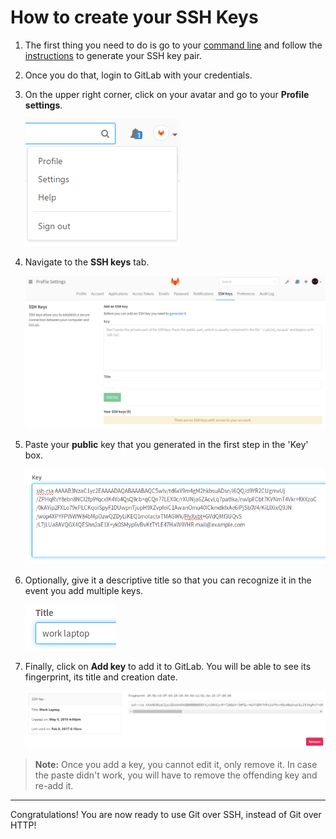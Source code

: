 # How to create your SSH Keys

1. The first thing you need to do is go to your [command line](start-using-git.md)
   and follow the [instructions](../ssh/README.md) to generate your SSH key pair.

1. Once you do that, login to GitLab with your credentials.
1. On the upper right corner, click on your avatar and go to your **Profile settings**.

    ![Profile settings dropdown](img/profile_settings.png)

1. Navigate to the **SSH keys** tab.

    ![SSH Keys](img/profile_settings_ssh_keys.png)

3. Paste your **public** key that you generated in the first step in the 'Key'
   box.

    ![Paste SSH public key](img/profile_settings_ssh_keys_paste_pub.png)

1. Optionally, give it a descriptive title so that you can recognize it in the
   event you add multiple keys.

    ![SSH key title](img/profile_settings_ssh_keys_title.png)

1. Finally, click on **Add key** to add it to GitLab. You will be able to see
   its fingerprint, its title and creation date.

    ![SSH key single page](img/profile_settings_ssh_keys_single_key.png)


>**Note:**
Once you add a key, you cannot edit it, only remove it. In case the paste
didn't work, you will have to remove the offending key and re-add it.

---

Congratulations! You are now ready to use Git over SSH, instead of Git over HTTP!
